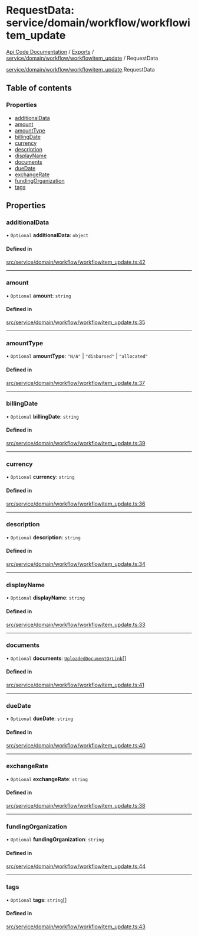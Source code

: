 # RequestData: service/domain/workflow/workflowitem_update
[Api Code Documentation](../README.md) / [Exports](../modules.md) / [service/domain/workflow/workflowitem\_update](../modules/service_domain_workflow_workflowitem_update.md) / RequestData

[service/domain/workflow/workflowitem\_update](../modules/service_domain_workflow_workflowitem_update.md).RequestData

## Table of contents

### Properties

- [additionalData](service_domain_workflow_workflowitem_update.RequestData.md#additionaldata)
- [amount](service_domain_workflow_workflowitem_update.RequestData.md#amount)
- [amountType](service_domain_workflow_workflowitem_update.RequestData.md#amounttype)
- [billingDate](service_domain_workflow_workflowitem_update.RequestData.md#billingdate)
- [currency](service_domain_workflow_workflowitem_update.RequestData.md#currency)
- [description](service_domain_workflow_workflowitem_update.RequestData.md#description)
- [displayName](service_domain_workflow_workflowitem_update.RequestData.md#displayname)
- [documents](service_domain_workflow_workflowitem_update.RequestData.md#documents)
- [dueDate](service_domain_workflow_workflowitem_update.RequestData.md#duedate)
- [exchangeRate](service_domain_workflow_workflowitem_update.RequestData.md#exchangerate)
- [fundingOrganization](service_domain_workflow_workflowitem_update.RequestData.md#fundingorganization)
- [tags](service_domain_workflow_workflowitem_update.RequestData.md#tags)

## Properties

### additionalData

• `Optional` **additionalData**: `object`

#### Defined in

[src/service/domain/workflow/workflowitem_update.ts:42](https://github.com/openkfw/TruBudget/blob/c993c60c/api/src/service/domain/workflow/workflowitem_update.ts#L42)

___

### amount

• `Optional` **amount**: `string`

#### Defined in

[src/service/domain/workflow/workflowitem_update.ts:35](https://github.com/openkfw/TruBudget/blob/c993c60c/api/src/service/domain/workflow/workflowitem_update.ts#L35)

___

### amountType

• `Optional` **amountType**: ``"N/A"`` \| ``"disbursed"`` \| ``"allocated"``

#### Defined in

[src/service/domain/workflow/workflowitem_update.ts:37](https://github.com/openkfw/TruBudget/blob/c993c60c/api/src/service/domain/workflow/workflowitem_update.ts#L37)

___

### billingDate

• `Optional` **billingDate**: `string`

#### Defined in

[src/service/domain/workflow/workflowitem_update.ts:39](https://github.com/openkfw/TruBudget/blob/c993c60c/api/src/service/domain/workflow/workflowitem_update.ts#L39)

___

### currency

• `Optional` **currency**: `string`

#### Defined in

[src/service/domain/workflow/workflowitem_update.ts:36](https://github.com/openkfw/TruBudget/blob/c993c60c/api/src/service/domain/workflow/workflowitem_update.ts#L36)

___

### description

• `Optional` **description**: `string`

#### Defined in

[src/service/domain/workflow/workflowitem_update.ts:34](https://github.com/openkfw/TruBudget/blob/c993c60c/api/src/service/domain/workflow/workflowitem_update.ts#L34)

___

### displayName

• `Optional` **displayName**: `string`

#### Defined in

[src/service/domain/workflow/workflowitem_update.ts:33](https://github.com/openkfw/TruBudget/blob/c993c60c/api/src/service/domain/workflow/workflowitem_update.ts#L33)

___

### documents

• `Optional` **documents**: [`UploadedDocumentOrLink`](../modules/service_domain_document_document.md#uploadeddocumentorlink)[]

#### Defined in

[src/service/domain/workflow/workflowitem_update.ts:41](https://github.com/openkfw/TruBudget/blob/c993c60c/api/src/service/domain/workflow/workflowitem_update.ts#L41)

___

### dueDate

• `Optional` **dueDate**: `string`

#### Defined in

[src/service/domain/workflow/workflowitem_update.ts:40](https://github.com/openkfw/TruBudget/blob/c993c60c/api/src/service/domain/workflow/workflowitem_update.ts#L40)

___

### exchangeRate

• `Optional` **exchangeRate**: `string`

#### Defined in

[src/service/domain/workflow/workflowitem_update.ts:38](https://github.com/openkfw/TruBudget/blob/c993c60c/api/src/service/domain/workflow/workflowitem_update.ts#L38)

___

### fundingOrganization

• `Optional` **fundingOrganization**: `string`

#### Defined in

[src/service/domain/workflow/workflowitem_update.ts:44](https://github.com/openkfw/TruBudget/blob/c993c60c/api/src/service/domain/workflow/workflowitem_update.ts#L44)

___

### tags

• `Optional` **tags**: `string`[]

#### Defined in

[src/service/domain/workflow/workflowitem_update.ts:43](https://github.com/openkfw/TruBudget/blob/c993c60c/api/src/service/domain/workflow/workflowitem_update.ts#L43)
